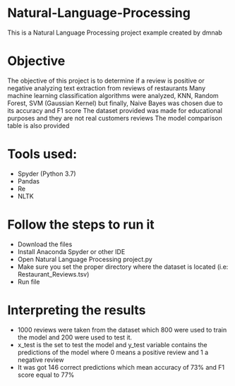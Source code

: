 # Natural-Language-Processing

  This is a Natural Language Processing project example created by dmnab

# Objective

  The objective of this project is to determine if a review is positive or negative analyzing text extraction from reviews of restaurants
  Many machine learning classification algorithms were analyzed, KNN, Random Forest, SVM (Gaussian Kernel) but finally, Naive Bayes was chosen due to its accuracy and F1 score
  The dataset provided was made for educational purposes and they are not real customers reviews
  The model comparison table is also provided

# Tools used:

  * Spyder (Python 3.7)
  * Pandas
  * Re
  * NLTK

# Follow the steps to run it
  
  * Download the files
  * Install Anaconda Spyder or other IDE
  * Open Natural Language Processing project.py
  * Make sure you set the proper directory where the dataset is located (i.e: Restaurant_Reviews.tsv)
  * Run file
  
# Interpreting the results
  * 1000 reviews were taken from the dataset which 800 were used to train the model and 200 were used to test it. 
  * x_test is the set to test the model and y_test variable contains the predictions of the model where 0 means a positive review and 1 a negative review
  * It was got 146 correct predictions which mean accuracy of 73% and F1 score equal to 77%

